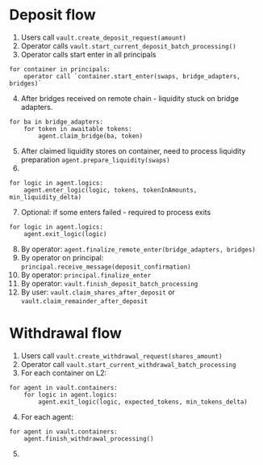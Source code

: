 # Deposit flow

1. Users call `vault.create_deposit_request(amount)`
2. Operator calls `vault.start_current_deposit_batch_processing()`
3. Operator calls start enter in all principals
```
for container in principals:
    operator call `container.start_enter(swaps, bridge_adapters, bridges)`
```
4. After bridges received on remote chain - liquidity stuck on bridge adapters. 
```
for ba in bridge_adapters:
    for token in awaitable tokens:
        agent.claim_bridge(ba, token)
``` 
5. After claimed liquidity stores on container, need to process liquidity preparation
```agent.prepare_liquidity(swaps)```
6.
```
for logic in agent.logics:
    agent.enter_logic(logic, tokens, tokenInAmounts, min_liquidity_delta)
```
7. Optional: if some enters failed - required to process exits
```
for logic in agent.logics:
    agent.exit_logic(logic)
```
8. By operator: `agent.finalize_remote_enter(bridge_adapters, bridges)`
9. By operator on principal: `principal.receive_message(deposit_confirmation)`
10. By operator: `principal.finalize_enter`
11. By operator: `vault.finish_deposit_batch_processing`
12. By user: `vault.claim_shares_after_deposit` or `vault.claim_remainder_after_deposit`

# Withdrawal flow
1. Users call `vault.create_withdrawal_request(shares_amount)`
2. Operator call `vault.start_current_withdrawal_batch_processing`
3. For each container on L2:
```
for agent in vault.containers:
    for logic in agent.logics:
        agent.exit_logic(logic, expected_tokens, min_tokens_delta)
```
4. For each agent:
```
for agent in vault.containers:
    agent.finish_withdrawal_processing()
```
5. 